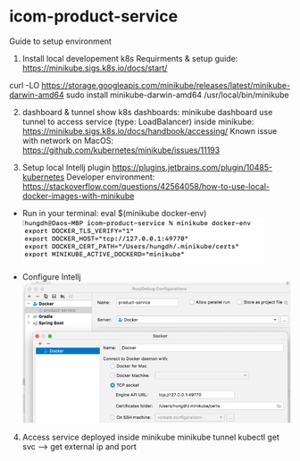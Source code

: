 # icom-product-service

Guide to setup environment
1) Install local developement k8s
Requirments & setup guide: https://minikube.sigs.k8s.io/docs/start/

curl -LO https://storage.googleapis.com/minikube/releases/latest/minikube-darwin-amd64
sudo install minikube-darwin-amd64 /usr/local/bin/minikube

2) dashboard & tunnel
show k8s dashboards: minikube dashboard
use tunnel to access service (type: LoadBalancer) inside minikube: https://minikube.sigs.k8s.io/docs/handbook/accessing/
Known issue with network on MacOS: https://github.com/kubernetes/minikube/issues/11193

3) Setup local
Intellj plugin https://plugins.jetbrains.com/plugin/10485-kubernetes
Developer environment: https://stackoverflow.com/questions/42564058/how-to-use-local-docker-images-with-minikube
- Run in your terminal: eval $(minikube docker-env)
![img.png](img.png)

- Configure Intellj
![img_1.png](img_1.png)

4) Access service deployed inside minikube
minikube tunnel
kubectl get svc --> get external ip and port